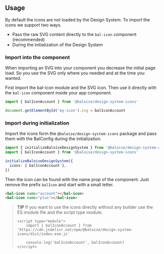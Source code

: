 ## Usage

By default the icons are not loaded by the Design System. To import the icons we support two ways.

- Pass the raw SVG content directly to the `bal-icon` component (recommended)
- During the initialization of the Design System

### Import into the component

When importing an SVG into your component you decrease the initial page load. So you use the SVG only where
you needed and at the time you wanted.

First import the bal-icon module and the SVG icon.
Then use it directly with the `bal-icon` component inside your app component.

```js
import { balIconAccount } from '@baloise/design-system-icons'

document.getElementById('my-icon').svg = balIconAccount
```

### Import during initialization

Import the icons form the `@baloise/design-system-icons` package and pass them with
the BalConfig during the initialization.

```typescript
import { initializeBaloiseDesignSystem } from '@baloise/design-system-components'
import { balIconAccount } from '@baloise/design-system-icons'

initializeBaloiseDesignSystem({
  icons: { balIconAccount },
})
```

Then the icon can be found with the name prop of the component. Just remove the prefix `balIcon` and start with a small letter.

```HTML
<bal-icon name="account"></bal-icon>
<bal-icon name="plus"></bal-icon>
```

> **TIP** If you want to use the icons directly without any builder use the ES module file and the script type module.
>
> ```
> <script type="module">
>     import { balIconAccount } from 'https://cdn.jsdelivr.net/npm/@baloise/design-system-icons/dist/index.esm.js'
>
>     console.log('balIconAccount', balIconAccount)
> </script>
> ```

